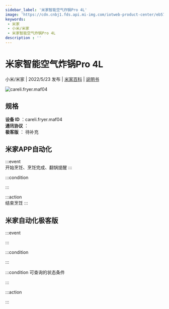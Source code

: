 ```yaml
---
sidebar_label: '米家智能空气炸锅Pro 4L'
image: 'https://cdn.cnbj1.fds.api.mi-img.com/iotweb-product-center/eb575c7896c256af70e07358962352fa_1647071183775.png?GalaxyAccessKeyId=AKVGLQWBOVIRQ3XLEW&Expires=9223372036854775807&Signature=/knG7I6s08rlLJln9fSun/5tSmY='
keywords: 
 - 米家
 - 小米/米家
 - 米家智能空气炸锅Pro 4L
description : ''
---
```

# 米家智能空气炸锅Pro 4L

小米/米家 | 2022/5/23 发布 | [米家百科](https://home.mi.com/webapp/content/baike/product/index.html?model=careli.fryer.maf04) | [说明书](https://home.mi.com/views/introduction.html?model=careli.fryer.maf04&region=cn)

![careli.fryer.maf04](https://cdn.cnbj1.fds.api.mi-img.com/iotweb-product-center/eb575c7896c256af70e07358962352fa_1647071183775.png?GalaxyAccessKeyId=AKVGLQWBOVIRQ3XLEW&Expires=9223372036854775807&Signature=/knG7I6s08rlLJln9fSun/5tSmY=)

## 规格  
> 
**设备 ID** ：careli.fryer.maf04  
**通讯协议** ：  
**极客版**  ： 待补充 


## 米家APP自动化  

:::event  
开始烹饪、烹饪完成、翻锅提醒
:::

:::condition  

:::

:::action   
结束烹饪
:::

## 米家自动化极客版  

:::event  

:::

:::condition  

:::

:::condition 可查询的状态条件  

:::

:::action  

:::

        
